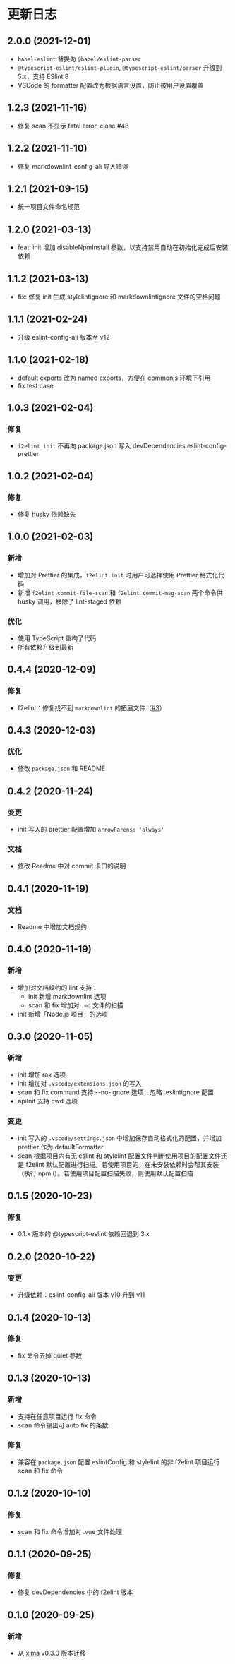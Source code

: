 # 更新日志

## 2.0.0 (2021-12-01)

- `babel-eslint` 替换为 `@babel/eslint-parser`
- `@typescript-eslint/eslint-plugin`, `@typescript-eslint/parser` 升级到 5.x，支持 ESlint 8
- VSCode 的 formatter 配置改为根据语言设置，防止被用户设置覆盖

## 1.2.3 (2021-11-16)

- 修复 scan 不显示 fatal error, close #48

## 1.2.2 (2021-11-10)

- 修复 markdownlint-config-ali 导入错误

## 1.2.1 (2021-09-15)

- 统一项目文件命名规范

## 1.2.0 (2021-03-13)

- feat: init 增加 disableNpmInstall 参数，以支持禁用自动在初始化完成后安装依赖

## 1.1.2 (2021-03-13)

- fix: 修复 init 生成 stylelintignore 和 markdownlintignore 文件的空格问题

## 1.1.1 (2021-02-24)

- 升级 eslint-config-ali 版本至 v12

## 1.1.0 (2021-02-18)

- default exports 改为 named exports，方便在 commonjs 环境下引用
- fix test case

## 1.0.3 (2021-02-04)

### 修复

- `f2elint init` 不再向 package.json 写入 devDependencies.eslint-config-prettier

## 1.0.2 (2021-02-04)

### 修复

- 修复 husky 依赖缺失

## 1.0.0 (2021-02-03)

### 新增

- 增加对 Prettier 的集成，`f2elint init` 时用户可选择使用 Prettier 格式化代码
- 新增 `f2elint commit-file-scan` 和 `f2elint commit-msg-scan` 两个命令供 husky 调用，移除了 lint-staged 依赖

### 优化

- 使用 TypeScript 重构了代码
- 所有依赖升级到最新

## 0.4.4 (2020-12-09)

### 修复

- f2elint：修复找不到 `markdownlint` 的拓展文件（[#3](https://github.com/alibaba/f2e-spec/issues/3)）

## 0.4.3 (2020-12-03)

### 优化

- 修改 `package.json` 和 README

## 0.4.2 (2020-11-24)

### 变更

- init 写入的 prettier 配置增加 `arrowParens: 'always'`

### 文档

- 修改 Readme 中对 commit 卡口的说明

## 0.4.1 (2020-11-19)

### 文档

- Readme 中增加文档规约

## 0.4.0 (2020-11-19)

### 新增

- 增加对文档规约的 lint 支持：
  - init 新增 markdownlint 选项
  - scan 和 fix 增加对 `.md` 文件的扫描
- init 新增「Node.js 项目」的选项

## 0.3.0 (2020-11-05)

### 新增

- init 增加 rax 选项
- init 增加对 `.vscode/extensions.json` 的写入
- scan 和 fix command 支持 --no-ignore 选项，忽略 .eslintignore 配置
- apiInit 支持 cwd 选项

### 变更

- init 写入的 `.vscode/settings.json` 中增加保存自动格式化的配置，并增加 prettier 作为 defaultFormatter
- scan 根据项目内有无 eslint 和 stylelint 配置文件判断使用项目的配置文件还是 f2elint 默认配置进行扫描。若使用项目的，在未安装依赖时会帮其安装（执行 npm i）。若使用项目配置扫描失败，则使用默认配置扫描

## 0.1.5 (2020-10-23)

### 修复

- 0.1.x 版本的 @typescript-eslint 依赖回退到 3.x

## 0.2.0 (2020-10-22)

### 变更

- 升级依赖：eslint-config-ali 版本 v10 升到 v11

## 0.1.4 (2020-10-13)

### 修复

- fix 命令去掉 quiet 参数

## 0.1.3 (2020-10-13)

### 新增

- 支持在任意项目运行 fix 命令
- scan 命令输出可 auto fix 的条数

### 修复

- 兼容在 `package.json` 配置 eslintConfig 和 stylelint 的非 f2elint 项目运行 scan 和 fix 命令

## 0.1.2 (2020-10-10)

### 修复

- scan 和 fix 命令增加对 .vue 文件处理

## 0.1.1 (2020-09-25)

### 修复

- 修复 devDependencies 中的 f2elint 版本

## 0.1.0 (2020-09-25)

### 新增

- 从 [xima](https://www.npmjs.com/package/xima) v0.3.0 版本迁移
